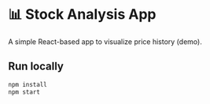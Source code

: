 # 📊 Stock Analysis App

A simple React-based app to visualize price history (demo).

## Run locally
```bash
npm install
npm start
